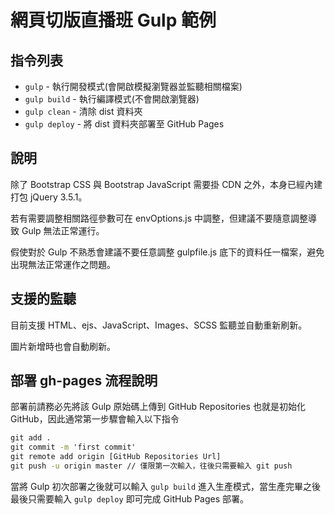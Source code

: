 # 網頁切版直播班 Gulp 範例

## 指令列表

- `gulp` - 執行開發模式(會開啟模擬瀏覽器並監聽相關檔案)
- `gulp build` - 執行編譯模式(不會開啟瀏覽器)
- `gulp clean` - 清除 dist 資料夾
- `gulp deploy` - 將 dist 資料夾部署至 GitHub Pages

## 說明

除了 Bootstrap CSS 與 Bootstrap JavaScript 需要掛 CDN 之外，本身已經內建打包 jQuery 3.5.1。

若有需要調整相關路徑參數可在 envOptions.js 中調整，但建議不要隨意調整導致 Gulp 無法正常運行。

假使對於 Gulp 不熟悉會建議不要任意調整 gulpfile.js 底下的資料任一檔案，避免出現無法正常運作之問題。

## 支援的監聽

目前支援 HTML、ejs、JavaScript、Images、SCSS 監聽並自動重新刷新。

圖片新增時也會自動刷新。

## 部署 gh-pages 流程說明

部署前請務必先將該 Gulp 原始碼上傳到 GitHub Repositories 也就是初始化 GitHub，因此通常第一步驟會輸入以下指令

```cmd
git add .
git commit -m 'first commit'
git remote add origin [GitHub Repositories Url]
git push -u origin master // 僅限第一次輸入，往後只需要輸入 git push
```

當將 Gulp 初次部署之後就可以輸入 `gulp build` 進入生產模式，當生產完畢之後最後只需要輸入 `gulp deploy` 即可完成 GitHub Pages 部署。
